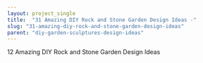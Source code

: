 ```yaml
---
layout: project_single
title:  "31 Amazing DIY Rock and Stone Garden Design Ideas -"
slug: "31-amazing-diy-rock-and-stone-garden-design-ideas"
parent: "diy-garden-sculptures-design-ideas"
---
```

12 Amazing DIY Rock and Stone Garden Design Ideas